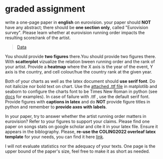 # graded assignment
write a one-page paper in **english** on eurovision. your paper should **NOT** have any abstract; there should be **one section only**, called "Eurovision survey". Please learn whether at eurovision running order impacts the resulting score/rank of the artist.
 
> [Data](https://github.com/rfordatascience/tidytuesday/blob/master/data/2022/2022-05-17/eurovision.csv)


You should provide **two figures** there.You should provide two figures there. With **scatterplot** vizualize the relation bween running order and the rank of your artist.  Provide a **heatmap** where the X axis is the year of the event, Y axis is the country, and cell colour/hue the country rank at the given year.

Both of your charts as well as the latex document should **use serif font**. Do not italicize nor bold text on chart.
Use the [attached .ttf file](https://github.com/oserikov/py4viz_assignment/blob/master/Times%20New%20Roman.ttf) in matplotlib and seaborn to configure the charts font to be Times New Roman in python (see [docs](https://matplotlib.org/stable/gallery/text_labels_and_annotations/font_file.html) for examples). 
In case of failure with .ttf , use the default serif font. 
Provide figures with **captions in latex** and do **NOT** provide figure titles in python and remember to **provide axes with labels**.



In your paper, try to answer whether the artist running order matters in eurovision? Refer to your figures to support your claims.
Please find one paper on songs stats on google scholar and cite it in your latex file. Ensure it appears in the biblography.
Please, **re-use the COLING2022 overleaf latex template** for your needs, you can find it here [link](https://coling2022.org/Submission).


I will not evaluate statistics nor the adequacy of your texts. One page is the upper bound of the paper's size, feel free to make it as short as needed.





